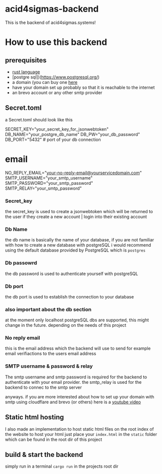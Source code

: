 # acid4sigmas-backend
This is the backend of acid4sigmas.systems! 

# How to use this backend

## prerequisites
- [rust language](https://www.rust-lang.org/tools/install)
- [postgre sql])(https://www.postgresql.org/)
- a domain (you can buy one [here](https://www.namecheap.com/)
- have your domain set up probably so that it is reachable to the internet
- an brevo account or any other smtp provider 

## Secret.toml

a Secret.toml should look like this

SECRET_KEY="your_secret_key_for_jsonwebtoken"
DB_NAME="your_postgre_db_name"
DB_PW="your_db_password"
DB_PORT="5432" # port of your db connection

# email 
NO_REPLY_EMAIL="your-no-reply-email@yourservicedomain.com" 
SMTP_USERNAME="your_smtp_username"
SMTP_PASSWORD="your_smtp_password"
SMTP_RELAY="your_smtp_password"


### Secret_key
the secret_key is used to create a jsonwebtoken which will be returned to the user if they create a new account | login into their existing account

### Db Name
the db name is basically the name of your database, if you are not familiar with how to create a new database with postgreSQL i would recommend using the default database provided by PostgreSQL which is `postgres`

### Db passowrd
the db password is used to authenticate yourself with postgreSQL

### Db port
the db port is used to establish the connection to your database

### also important about the db section
at the moment only localhost postgreSQL dbs are supported, this might change in the future. depending on the needs of this project

### No reply email
this is the email address which the backend will use to send for example email verifiactions to the users email address

### SMTP username & password & relay
The smtp username and smtp password is required for the backend to authenticate with your email provider.
the smtp_relay is used for the backend to connec to the smtp server

anyways. if you are more interested about how to set up your domain with smtp using cloudflare and brevo (or others)
here is a [youtube video](https://www.youtube.com/watch?v=nNGcvz1Sc_8)

## Static html hosting
I also made an implementation to host static html files on the root index of the website
to host your html just place your `index.html` in the `static` folder which can be found in the root dir of this project

## build & start the backend
simply run in a terminal `cargo run` in the projects root dir
